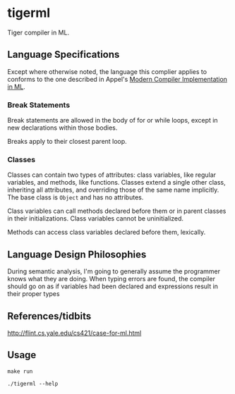 tigerml
=======

Tiger compiler in ML.

## Language Specifications

Except where otherwise noted, the language this complier applies to conforms to
the one described in Appel's [Modern Compiler Implementation in
ML](https://www.cs.princeton.edu/~appel/modern/ml/).

### Break Statements

Break statements are allowed in the body of for or while loops, except in new
declarations within those bodies.

Breaks apply to their closest parent loop.

### Classes

Classes can contain two types of attributes: class variables, like regular
variables, and methods, like functions. Classes extend a single other class,
inheriting all attributes, and overriding those of the same name implicitly.
The base class is `Object` and has no attributes.

Class variables can call methods declared before them or in parent classes in
their initializations. Class variables cannot be uninitialized.

Methods can access class variables declared before them, lexically.

## Language Design Philosophies

During semantic analysis, I'm going to generally assume the programmer knows
what they are doing.  When typing errors are found, the compiler should go on
as if variables had been declared and expressions result in their proper types

## References/tidbits

http://flint.cs.yale.edu/cs421/case-for-ml.html

## Usage

```
make run
```

```
./tigerml --help
```
